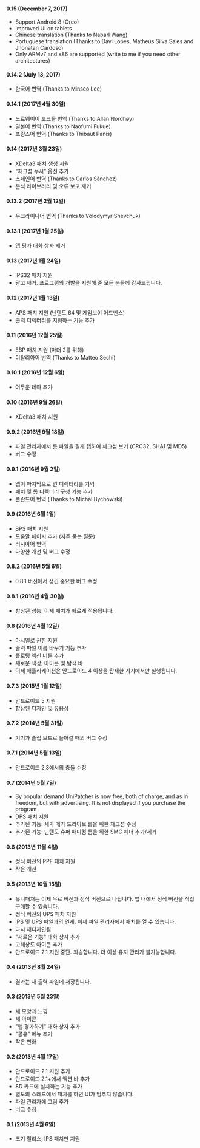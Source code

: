 #### 0.15 (December 7, 2017)
- Support Android 8 (Oreo)
- Improved UI on tablets
- Chinese translation (Thanks to Nabarl Wang)
- Portuguese translation (Thanks to Davi Lopes, Matheus Silva Sales and Jhonatan Cardoso)
- Only ARMv7 and x86 are supported (write to me if you need other architectures)

#### 0.14.2 (July 13, 2017)
- 한국어 번역 (Thanks to Minseo Lee)

#### 0.14.1 (2017년 4월 30일)
- 노르웨이어 보크몰 번역 (Thanks to Allan Nordhøy)
- 일본어 번역 (Thanks to Naofumi Fukue)
- 프랑스어 번역 (Thanks to Thibaut Panis)

#### 0.14 (2017년 3월 23일)

- XDelta3 패치 생성 지원
- "체크섬 무시" 옵션 추가
- 스페인어 번역 (Thanks to Carlos Sánchez)
- 분석 라이브러리 및 오류 보고 제거

#### 0.13.2 (2017년 2월 12일)

- 우크라이나어 번역 (Thanks to Volodymyr Shevchuk)

#### 0.13.1 (2017년 1월 25일)

- 앱 평가 대화 상자 제거

#### 0.13 (2017년 1월 24일)

- IPS32 패치 지원
- 광고 제거. 프로그램의 개발을 지원해 준 모든 분들께 감사드립니다.

#### 0.12 (2017년 1월 13일)

- APS 패치 지원 (닌텐도 64 및 게임보이 어드밴스)
- 출력 디렉터리를 지정하는 기능 추가

#### 0.11 (2016년 12월 25일)

- EBP 패치 지원 (마더 2를 위해)
- 이탈리아어 번역 (Thanks to Matteo Sechi)

#### 0.10.1 (2016년 12월 6일)

- 어두운 테마 추가

#### 0.10 (2016년 9월 26일)

- XDelta3 패치 지원

#### 0.9.2 (2016년 9월 18일)

- 파일 관리자에서 롬 파일을 길게 탭하여 체크섬 보기 (CRC32, SHA1 및 MD5)
- 버그 수정

#### 0.9.1 (2016년 9월 2일)

- 앱이 마지막으로 연 디렉터리를 기억
- 패치 및 롬 디렉터리 구성 기능 추가
- 폴란드어 번역 (Thanks to Michal Bychowski)

#### 0.9 (2016년 6월 1일)

- BPS 패치 지원
- 도움말 페이지 추가 (자주 묻는 질문)
- 러시아어 번역
- 다양한 개선 및 버그 수정

#### 0.8.2 (2016년 5월 6일)

- 0.8.1 버전에서 생긴 중요한 버그 수정

#### 0.8.1 (2016년 4월 30일)

- 향상된 성능. 이제 패치가 빠르게 적용됩니다.

#### 0.8 (2016년 4월 12일)

- 마시멜로 권한 지원
- 출력 파일 이름 바꾸기 기능 추가
- 플로팅 액션 버튼 추가
- 새로운 색상, 아이콘 및 탐색 바
- 이제 애플리케이션은 안드로이드 4 이상을 탑재한 기기에서만 실행됩니다.

#### 0.7.3 (2015년 1월 12일)

- 안드로이드 5 지원
- 향상된 디자인 및 유용성

#### 0.7.2 (2014년 5월 31일)

- 기기가 슬립 모드로 들어갈 때의 버그 수정

#### 0.7.1 (2014년 5월 13일)

- 안드로이드 2.3에서의 충돌 수정

#### 0.7 (2014년 5월 7일)

- By popular demand UniPatcher is now free, both of charge, and as in freedom, but with advertising. It is not displayed if you purchase the program
- DPS 패치 지원
- 추가된 기능: 세가 메가 드라이브 롬을 위한 체크섬 수정
- 추가된 기능: 닌텐도 슈퍼 패미컴 롬을 위한 SMC 헤더 추가/제거

#### 0.6 (2013년 11월 4일)

- 정식 버전의 PPF 패치 지원
- 작은 개선

#### 0.5 (2013년 10월 15일)

- 유니패처는 이제 무료 버전과 정식 버전으로 나뉩니다. 앱 내에서 정식 버전을 직접 구매할 수 있습니다.
- 정식 버전의 UPS 패치 지원
- IPS 및 UPS 파일과의 연계. 이제 파일 관리자에서 패치를 열 수 있습니다.
- 다시 재디자인됨
- "새로운 기능" 대화 상자 추가
- 고해상도 아이콘 추가
- 안드로이드 2.1 지원 중단. 죄송합니다. 더 이상 유지 관리가 불가능합니다.

#### 0.4 (2013년 8월 24일)

- 결과는 새 출력 파일에 저장됩니다.

#### 0.3 (2013년 5월 23일)

- 새 모양과 느낌
- 새 아이콘
- "앱 평가하기" 대화 상자 추가
- "공유" 메뉴 추가
- 작은 변화

#### 0.2 (2013년 4월 17일)

- 안드로이드 2.1 지원 추가
- 안드로이드 2.1+에서 액션 바 추가
- SD 카드에 설치하는 기능 추가
- 별도의 스레드에서 패치를 하면 UI가 멈추지 않습니다.
- 파일 관리자에 그림 추가
- 버그 수정

#### 0.1 (2013년 4월 6일)

- 초기 릴리스, IPS 패치만 지원